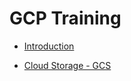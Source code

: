 #  GCP Training

-	[Introduction](Introduction.md)

-	[Cloud Storage - GCS](GCS.md)


<!--stackedit_data:
eyJwcm9wZXJ0aWVzIjoiZXh0ZW5zaW9uczpcbiAgcHJlc2V0Oi
BnZm1cbiIsImhpc3RvcnkiOlstOTgwMzEzMDYzXX0=
-->